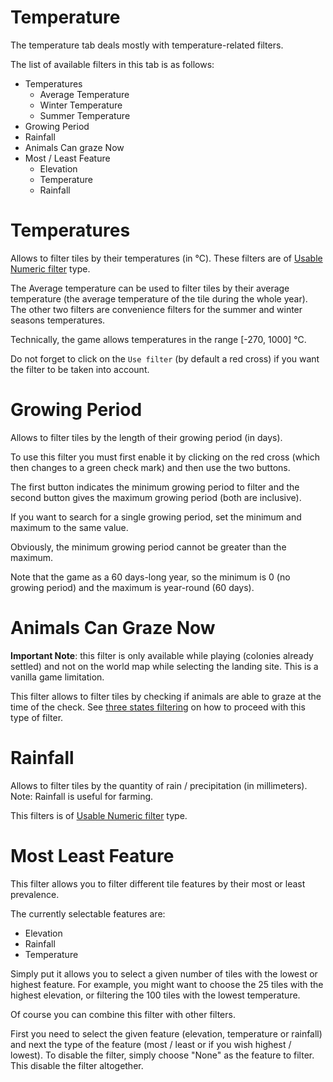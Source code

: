 Temperature
============

The temperature tab deals mostly with temperature-related filters.

The list of available filters in this tab is as follows:
* Temperatures
    * Average Temperature
    * Winter Temperature
    * Summer Temperature
* Growing Period
* Rainfall
* Animals Can graze Now
* Most / Least Feature
    * Elevation
    * Temperature
    * Rainfall

# Temperatures

Allows to filter tiles by their temperatures (in °C). These filters are of [Usable Numeric filter](filtering.md#usable-numeric) type.

The Average temperature can be used to filter tiles by their average temperature (the average temperature of the tile during the whole year).
The other two filters are convenience filters for the summer and winter seasons temperatures.
  
Technically, the game allows temperatures in the range [-270, 1000] °C.

Do not forget to click on the `Use filter` (by default a red cross) if you want the filter to be taken into account.

# Growing Period

Allows to filter tiles by the length of their growing period (in days). 

To use this filter you must first enable it by clicking on the red cross (which then changes to a green check mark) and then use the two buttons.

The first button indicates the minimum growing period to filter and the second button gives the maximum growing period (both are inclusive). 

If you want to search for a single growing period, set the minimum and maximum to the same value.

Obviously, the minimum growing period cannot be greater than the maximum.

Note that the game as a 60 days-long year, so the minimum is 0 (no growing period) and the maximum is year-round (60 days).

# Animals Can Graze Now

**Important Note**: this filter is only available while playing (colonies already settled) and not on the world map while selecting the landing site. This is a vanilla game limitation.
  
This filter allows to filter tiles by checking if animals are able to graze at the time of the check.
See [three states filtering](filtering.md#three-states) on how to proceed with this type of filter.

# Rainfall

Allows to filter tiles by the quantity of rain / precipitation (in millimeters). Note: Rainfall is useful for farming.

This filters is of [Usable Numeric filter](filtering.md#usable-numeric) type.

# Most Least Feature

This filter allows you to filter different tile features by their most or least prevalence.

The currently selectable features are:
* Elevation
* Rainfall
* Temperature

Simply put it allows you to select a given number of tiles with the lowest or highest feature. For example, you might want to choose the 25 tiles with the highest elevation, or filtering the 100 tiles with the lowest temperature.

Of course you can combine this filter with other filters.

First you need to select the given feature (elevation, temperature or rainfall) and next the type of the feature (most / least or if you wish highest / lowest).
To disable the filter, simply choose "None" as the feature to filter. This disable the filter altogether.